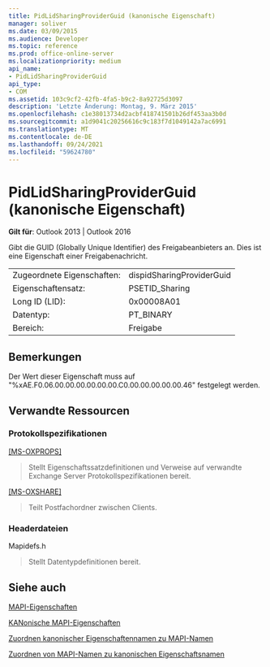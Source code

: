 ```yaml
---
title: PidLidSharingProviderGuid (kanonische Eigenschaft)
manager: soliver
ms.date: 03/09/2015
ms.audience: Developer
ms.topic: reference
ms.prod: office-online-server
ms.localizationpriority: medium
api_name:
- PidLidSharingProviderGuid
api_type:
- COM
ms.assetid: 103c9cf2-42fb-4fa5-b9c2-8a92725d3097
description: 'Letzte Änderung: Montag, 9. März 2015'
ms.openlocfilehash: c1e38013734d2acbf418741501b26df453aa3b0d
ms.sourcegitcommit: a1d9041c20256616c9c183f7d1049142a7ac6991
ms.translationtype: MT
ms.contentlocale: de-DE
ms.lasthandoff: 09/24/2021
ms.locfileid: "59624780"
---
```

# <a name="pidlidsharingproviderguid-canonical-property"></a>PidLidSharingProviderGuid (kanonische Eigenschaft)

  
  
**Gilt für**: Outlook 2013 | Outlook 2016 
  
Gibt die GUID (Globally Unique Identifier) des Freigabeanbieters an. Dies ist eine Eigenschaft einer Freigabenachricht.
  
|||
|:-----|:-----|
|Zugeordnete Eigenschaften:  <br/> |dispidSharingProviderGuid  <br/> |
|Eigenschaftensatz:  <br/> |PSETID_Sharing  <br/> |
|Long ID (LID):  <br/> |0x00008A01  <br/> |
|Datentyp:  <br/> |PT_BINARY  <br/> |
|Bereich:  <br/> |Freigabe  <br/> |
   
## <a name="remarks"></a>Bemerkungen

Der Wert dieser Eigenschaft muss auf "%xAE.F0.06.00.00.00.00.00.00.C0.00.00.00.00.00.46" festgelegt werden. 
  
## <a name="related-resources"></a>Verwandte Ressourcen

### <a name="protocol-specifications"></a>Protokollspezifikationen

[[MS-OXPROPS]](https://msdn.microsoft.com/library/f6ab1613-aefe-447d-a49c-18217230b148%28Office.15%29.aspx)
  
> Stellt Eigenschaftssatzdefinitionen und Verweise auf verwandte Exchange Server Protokollspezifikationen bereit.
    
[[MS-OXSHARE]](https://msdn.microsoft.com/library/e4e5bd27-d5e0-43f9-a6ea-550876724f3d%28Office.15%29.aspx)
  
> Teilt Postfachordner zwischen Clients.
    
### <a name="header-files"></a>Headerdateien

Mapidefs.h
  
> Stellt Datentypdefinitionen bereit.
    
## <a name="see-also"></a>Siehe auch



[MAPI-Eigenschaften](mapi-properties.md)
  
[KANonische MAPI-Eigenschaften](mapi-canonical-properties.md)
  
[Zuordnen kanonischer Eigenschaftennamen zu MAPI-Namen](mapping-canonical-property-names-to-mapi-names.md)
  
[Zuordnen von MAPI-Namen zu kanonischen Eigenschaftsnamen](mapping-mapi-names-to-canonical-property-names.md)

